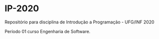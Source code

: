 # IP-2020
Repositório para disciplina de Introdução a Programação - UFG/INF 2020

Período 01 curso Engenharia de Software.
